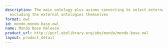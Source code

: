 ```yaml
---
description: The main ontology plus axioms connecting to select external ontologies,
  excluding the external ontologies themselves
format: owl
id: mondo.mondo-base.owl
name: Mondo Base Release
product_url: http://purl.obolibrary.org/obo/mondo/mondo-base.owl
layout: product_detail
---
```

